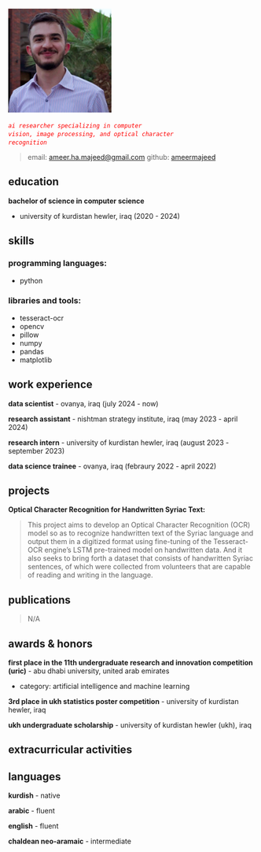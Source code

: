 ![picture of me](image.png)

_<code style="color : red">ai researcher specializing in computer vision, image processing, and optical character recognition</code>_

> email: [ameer.ha.majeed@gmail.com](ameer.ha.majeed@gmail.com)
> github: [ameermajeed](https://github.com/ameermajeed)

## education
__bachelor of science in computer science__
- university of kurdistan hewler, iraq (2020 - 2024)

## skills
### programming languages:
* python

### libraries and tools:
* tesseract-ocr
* opencv
* pillow
* numpy
* pandas
* matplotlib

## work experience
__data scientist__ - ovanya, iraq (july 2024 - now)

__research assistant__ - nishtman strategy institute, iraq (may 2023 - april 2024)

__research intern__ - university of kurdistan hewler, iraq (august 2023 - september 2023)

__data science trainee__ - ovanya, iraq (febraury 2022 - april 2022)

## projects
__Optical Character Recognition for Handwritten Syriac Text:__ 
> This project aims to develop an Optical Character Recognition (OCR) model so as to recognize handwritten text of the Syriac language and output them in a digitized format using fine-tuning of the Tesseract-OCR engine’s LSTM pre-trained model on handwritten data. And it also seeks to bring forth a dataset that consists of handwritten Syriac sentences, of which were collected from volunteers that are capable of reading and writing in the language.

## publications
> N/A

## awards & honors
__first place in the 11th undergraduate research and innovation competition (uric)__ - abu dhabi university, united arab emirates
* category: artificial intelligence and machine learning

__3rd place in ukh statistics poster competition__ - university of kurdistan hewler, iraq

__ukh undergraduate scholarship__ - university of kurdistan hewler (ukh), iraq

## extracurricular activities

## languages
__kurdish__ - native

__arabic__ - fluent

__english__ - fluent

__chaldean neo-aramaic__ - intermediate
